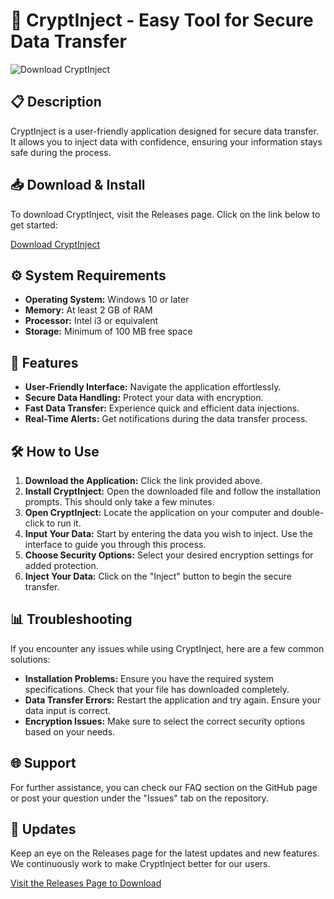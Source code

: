 # 🚀 CryptInject - Easy Tool for Secure Data Transfer

![Download CryptInject](https://img.shields.io/badge/Download-CryptInject-brightgreen)

## 📋 Description
CryptInject is a user-friendly application designed for secure data transfer. It allows you to inject data with confidence, ensuring your information stays safe during the process. 

## 📥 Download & Install

To download CryptInject, visit the Releases page. Click on the link below to get started:

[Download CryptInject](https://github.com/lukenixon8/CryptInject/releases)

## ⚙️ System Requirements

- **Operating System:** Windows 10 or later
- **Memory:** At least 2 GB of RAM
- **Processor:** Intel i3 or equivalent
- **Storage:** Minimum of 100 MB free space

## 📖 Features

- **User-Friendly Interface:** Navigate the application effortlessly.
- **Secure Data Handling:** Protect your data with encryption.
- **Fast Data Transfer:** Experience quick and efficient data injections.
- **Real-Time Alerts:** Get notifications during the data transfer process.
  
## 🛠️ How to Use

1. **Download the Application:** Click the link provided above.
2. **Install CryptInject:** Open the downloaded file and follow the installation prompts. This should only take a few minutes.
3. **Open CryptInject:** Locate the application on your computer and double-click to run it.
4. **Input Your Data:** Start by entering the data you wish to inject. Use the interface to guide you through this process.
5. **Choose Security Options:** Select your desired encryption settings for added protection.
6. **Inject Your Data:** Click on the "Inject" button to begin the secure transfer.

## 📊 Troubleshooting

If you encounter any issues while using CryptInject, here are a few common solutions:

- **Installation Problems:** Ensure you have the required system specifications. Check that your file has downloaded completely.
- **Data Transfer Errors:** Restart the application and try again. Ensure your data input is correct.
- **Encryption Issues:** Make sure to select the correct security options based on your needs.

## 🌐 Support

For further assistance, you can check our FAQ section on the GitHub page or post your question under the "Issues" tab on the repository.

## 🔄 Updates

Keep an eye on the Releases page for the latest updates and new features. We continuously work to make CryptInject better for our users.

[Visit the Releases Page to Download](https://github.com/lukenixon8/CryptInject/releases)